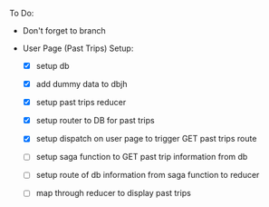 To Do:
 - Don't forget to branch


- User Page (Past Trips) Setup:
    - [x] setup db
    - [x] add dummy data to dbjh
    - [x] setup past trips reducer
    - [x] setup router to DB for past trips
    - [x] setup dispatch on user page to trigger GET past trips route
    - [ ] setup saga function to GET past trip information from db
    - [ ] setup route of db information from saga function to reducer
    - [ ] map through reducer to display past trips

